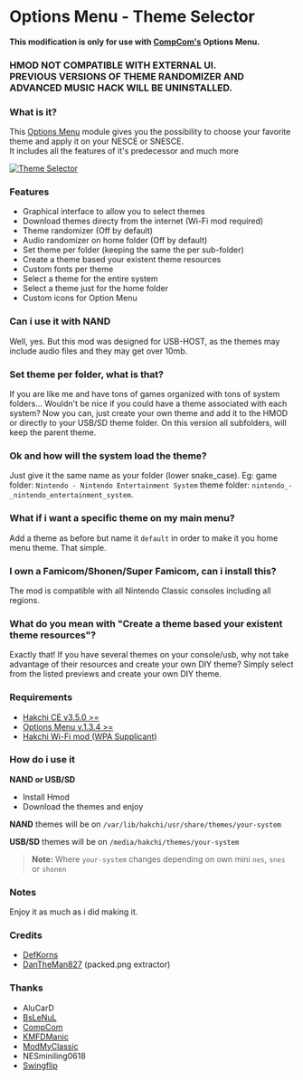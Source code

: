 # Options Menu - Theme Selector
**This modification is only for use with [CompCom's](https://github.com/CompCom) Options Menu.**
### HMOD NOT COMPATIBLE WITH EXTERNAL UI.<br/>PREVIOUS VERSIONS OF THEME RANDOMIZER AND ADVANCED MUSIC HACK WILL BE UNINSTALLED.

### What is it?
This [Options Menu](https://github.com/CompCom/OptionsMenu/releases/latest) module gives you the possibility to choose your favorite theme and apply it on your NESCE or SNESCE.<br/>
It includes all the features of it's predecessor and much more

[![Theme Selector](https://i.imgur.com/WXN7Nwl.png)](https://i.imgur.com/qyTv9Fs.png)
### Features
*  Graphical interface to allow you to select themes
*  Download themes directy from the internet (Wi-Fi mod required)
*  Theme randomizer (Off by default)
*  Audio randomizer on home folder (Off by default)
*  Set theme per folder (keeping the same the per sub-folder)
*  Create a theme based your existent theme resources
*  Custom fonts per theme
*  Select a theme for the entire system
*  Select a theme just for the home folder
*  Custom icons for Option Menu

### Can i use it with NAND
Well, yes. But this mod was designed for USB-HOST, as the themes may include audio files and they may get over 10mb.

### Set theme per folder, what is that?
If you are like me and have tons of games organized with tons of system folders... Wouldn't be nice if you could have a theme associated with each system? Now you can, just create your own theme and add it to the HMOD or directly to your USB/SD theme folder.
On this version all subfolders, will keep the parent theme.

### Ok and how will the system load the theme?
Just give it the same name as your folder (lower snake_case). Eg: game folder: `Nintendo - Nintendo Entertainment System` theme folder: `nintendo_-_nintendo_entertainment_system`.

### What if i want a specific theme on my main menu?
Add a theme as before but name it `default` in order to make it you home menu theme. 
That simple.

### I own a Famicom/Shonen/Super Famicom, can i install this?
The mod is compatible with all Nintendo Classic consoles including all regions.

### What do you mean with "Create a theme based your existent theme resources"?
Exactly that! If you have several themes on your console/usb, why not take advantage of their resources and create your own DIY theme? 
Simply select from the listed previews and create your own DIY theme.

### Requirements
*  [Hakchi CE v3.5.0 >=](https://github.com/TeamShinkansen/hakchi2/releases/latest)
*  [Options Menu v.1.3.4 >=](https://github.com/CompCom/OptionsMenu/releases/latest)
*  [Hakchi Wi-Fi mod (WPA Supplicant)](https://hakchi.net/hakchi/hmods/wpa-supplicant.hmod)

### How do i use it

**NAND or USB/SD**

- Install Hmod
- Download the themes and enjoy

**NAND** themes will be on `/var/lib/hakchi/usr/share/themes/your-system`

**USB/SD** themes will be on `/media/hakchi/themes/your-system`

> **Note:** Where `your-system` changes depending on own mini `nes`, `snes`  or `shonen`

### Notes
Enjoy it as much as i did making it.

### Credits
- [DefKorns](https://gitlab.com/DefKorns)
- [DanTheMan827](https://github.com/DanTheMan827) (packed.png extractor)

### Thanks
- AluCarD
- [BsLeNuL](https://github.com/bslenul)
- [CompCom](https://github.com/CompCom)
- [KMFDManic](https://github.com/KMFDManic)
- [ModMyClassic](https://modmyclassic.com/)
- NESminiling0618
- [Swingflip](https://github.com/swingflip)